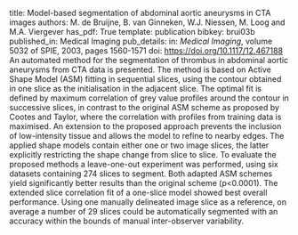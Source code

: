 title: Model-based segmentation of abdominal aortic aneurysms in CTA images
authors: M. de Bruijne, B. van Ginneken, W.J. Niessen, M. Loog and M.A. Viergever
has_pdf: True
template: publication
bibkey: brui03b
published_in: Medical Imaging
pub_details: in: <i>Medical Imaging</i>, volume 5032 of SPIE, 2003, pages 1560-1571
doi: https://doi.org/10.1117/12.467188
An automated method for the segmentation of thrombus in abdominal aortic aneurysms from CTA data is presented. The method is based on Active Shape Model (ASM) fitting in sequential slices, using the contour obtained in one slice as the initialisation in the adjacent slice. The optimal fit is defined by maximum correlation of grey value profiles around the contour in successive slices, in contrast to the original ASM scheme as proposed by Cootes and Taylor, where the correlation with profiles from training data is maximised. An extension to the proposed approach prevents the inclusion of low-intensity tissue and allows the model to refine to nearby edges. The applied shape models contain either one or two image slices, the latter explicitly restricting the shape change from slice to slice. To evaluate the proposed methods a leave-one-out experiment was performed, using six datasets containing 274 slices to segment. Both adapted ASM schemes yield significantly better results than the original scheme (p<0.0001). The extended slice correlation fit of a one-slice model showed best overall performance. Using one manually delineated image slice as a reference, on average a number of 29 slices could be automatically segmented with an accuracy within the bounds of manual inter-observer variability.


